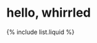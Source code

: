 # hello, whirrled

{% include list.liquid %}


<!--stackedit_data:
eyJoaXN0b3J5IjpbMjQyNjU4ODk0XX0=
-->